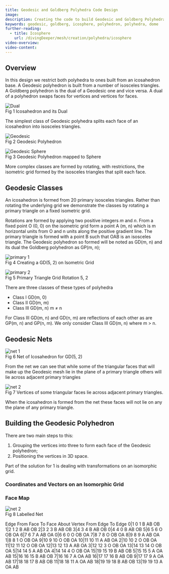 ```yaml
---
title: Geodesic and Goldberg Polyhedra Code Design
image: 
description: Creating the code to build Geodesic and Goldberg Polyhedra
keywords: geodesic, goldberg, icosphere, polyhedron, polyhedra, dome
further-reading:
  - title: Icosphere
    url: /divingDeeper/mesh/creation/polyhedra/icosphere
video-overview:
video-content:
---
```


## Overview
In this design we restrict both polyhedra to ones built from an icosahedron base. A Geodesic polyhedron is built from a number of isosceles triangles. A Goldberg polyhedron is the dual of a Geodesic one and vice versa. A dual of a polyhedron swaps faces for vertices and vertices for faces.

![Dual](/img/snippets/geo1.png)  
Fig 1 Icosahedron and its Dual

The simplest class of Geodesic polyhedra splits each face of an icosahedron into isosceles triangles.

![Geodesic](/img/snippets/geo2.png)  
Fig 2 Geodesic Polyhedron

![Geodesic Sphere](/img/snippets/geo3.png)  
Fig 3 Geodesic Polyhedron mapped to Sphere

More complex classes are formed by rotating, with restrictions, the isometric grid formed by the isosceles triangles that split each face.

## Geodesic Classes

An icosahedron is formed from 20 primary isosceles triangles. Rather than rotating the underlying grid we demonstrate the classes by rotating a primary triangle on a fixed isometric grid.

Rotations are formed by applying two positive integers *m* and *n*. From a fixed point O (0, 0) on the isometric grid form a point A (m, n) which is m horizontal units from O and n units along the positive gradient line. The primary triangle is formed with a point B such that OAB is an isosceles triangle. The Geodesic polyhedron so formed will be noted as GD(m, n) and its dual the Goldberg polyhedron as GP(m, n);

![primary 1](/img/snippets/geo5.png)  
Fig 4 Creating a GD(5, 2) on Isometric Grid

![primary 2](/img/snippets/geo6.png)  
Fig 5 Primary Triangle Grid Rotation 5, 2

There are three classes of these types of polyhedra

* Class I GD(m, 0)  
* Class II GD(m, m)  
* Class III GD(m, n) m &ne; n

For Class III GD(m, n) and GD(n, m) are reflections of each other as are GP(m, n) and GP(n, m). We only consider Class III GD(m, n) where m > n.

## Geodesic Nets

![net 1](/img/snippets/geo4.png)  
Fig 6 Net of Icosahedron for GD(5, 2)

From the net we can see that while some of the triangular faces that will make up the Geodesic mesh lie in the plane of a primary triangle others will lie across adjacent primary triangles

![net 2](/img/snippets/geo7.png)  
Fig 7 Vertices of some triangular faces lie across adjacent primary triangles.

When the icosahedron is formed from the net these faces will not lie on any the plane of any primary triangle.

## Building the Geodesic Polyhedron

There are two main steps to this:

1. Grouping the vertices into three to form each face of the Geodesic polyhedron;
2. Positioning the vertices in 3D space.

Part of the solution for 1 is dealing with transformations on an isomorphic grid.

### Coordinates and Vectors on an Isomorphic Grid

### Face Map

![net 2](/img/snippets/geo9.png)  
Fig 8 Labelled Net

Edge	From Face	To Face	About Vertex	From Edge	To Edge
0|1	0	1	B	AB	OB
1|2	1	2	B	AB	OB
2|3	2	3	B	AB	OB
3|4	3	4	B	AB	OB
0|4	4	0	B	AB	OB
5|6	5	6	O	OB	OA
6|7	6	7	A	AB	OA
0|6	6	0	O	OB	OA
7|8	7	8	O	OB	OA
8|9	8	9	A	AB	OA
1|8	8	1	O	OB	OA
9|10	9	10	O	OB	OA
10|11	10	11	A	AB	OA
2|10	10	2	O	OB	OA
11|12	11	12	O	OB	OA
12|13	12	13	A	AB	OA
3|12	12	3	O	OB	OA
13|14	13	14	O	OB	OA
5|14	14	5	A	AB	OA
4|14	14	4	O	OB	OA
15|19	15	19	B	AB	OB
5|15	15	5	A	OA	AB
15|16	16	15	B	AB	OB
7|16	16	7	A	OA	AB
16|17	17	16	B	AB	OB
9|17	17	9	A	OA	AB
17|18	18	17	B	AB	OB
11|18	18	11	A	OA	AB
18|19	19	18	B	AB	OB
13|19	19	13	A	OA	AB





